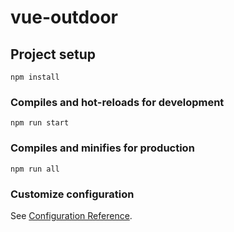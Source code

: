# vue-outdoor

## Project setup
```
npm install
```

### Compiles and hot-reloads for development
```
npm run start
```

### Compiles and minifies for production
```
npm run all
```

### Customize configuration
See [Configuration Reference](https://cli.vuejs.org/config/).
